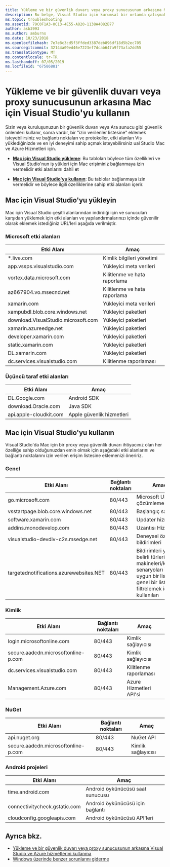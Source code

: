 ```yaml
---
title: Yükleme ve bir güvenlik duvarı veya proxy sunucusunun arkasına Mac için Visual Studio'yu kullanın
description: Bu belge, Visual Studio için kurumsal bir ortamda çalışmak Mac (ve kendi iş yükleri de dahil olmak üzere Xamarin) izin vermek için güvenlik duvarınızdan izin verilmelidir konaklar listesini sağlar.
ms.topic: troubleshooting
ms.assetid: 79C0F1A3-0C13-4E55-A820-1138A4082B77
author: asb3993
ms.author: amburns
ms.date: 10/23/2018
ms.openlocfilehash: 7e7e8c3cd5f3ffded3387deb896df18d5b2ec705
ms.sourcegitcommit: 32144a09ed46e7223ef7dcab647a9f73afa2dd55
ms.translationtype: MT
ms.contentlocale: tr-TR
ms.lasthandoff: 07/05/2019
ms.locfileid: "67586881"
---
```

# <a name="install-and-use-visual-studio-for-mac-behind-a-firewall-or-proxy-server"></a>Yükleme ve bir güvenlik duvarı veya proxy sunucusunun arkasına Mac için Visual Studio'yu kullanın

Sizin veya kuruluşunuzun bir güvenlik duvarı veya Ara sunucu gibi güvenlik önlemleri kullanır, sonra vardır, bir "izin verilenler listesine" eklemek isteyebilirsiniz ve bağlantı noktaları ve protokoller, etki alanları Vis yüklediğinizde ve en iyi deneyimi sahip açmak isteyebilirsiniz ual Studio Mac ve Azure Hizmetleri için.

- [**Mac için Visual Studio yükleme**](#install-visual-studio-for-mac): Bu tabloları böylece tüm özellikleri ve Visual Studio'nun iş yükleri için Mac erişiminiz bağlanmaya izin vermelidir etki alanlarını dahil et

- [**Mac için Visual Studio'yu kullanın**](#use-visual-studio-for-mac): Bu tablolar bağlanmaya izin vermelidir ve böylece ilgili özelliklerine sahip etki alanları içerir.

## <a name="install-visual-studio-for-mac"></a>Mac için Visual Studio'yu yükleyin

Mac için Visual Studio çeşitli alanlarından indirdiği için ve sunucuları karşıdan yüklemek için etki alanları ve yapılandırmalarınızı içinde güvenilir olarak eklemek istediğiniz URL'leri aşağıda verilmiştir.

### <a name="microsoft-domains"></a>Microsoft etki alanları

| Etki Alanı| Amaç |
| ----------------------------------- |---------------------------|
| *.live.com| Kimlik bilgileri yönetimi |
| app.vssps.visualstudio.com| Yükleyici meta verileri|
| vortex.data.microsoft.com | Kilitlenme ve hata raporlama |
| az667904.vo.msecnd.net| Kilitlenme ve hata raporlama |
| xamarin.com | Yükleyici meta verileri|
| xampubdl.blob.core.windows.net| Yükleyici paketleri|
| download.VisualStudio.microsoft.com | Yükleyici paketleri|
| xamarin.azureedge.net | Yükleyici paketleri|
| developer.xamarin.com | Yükleyici paketleri|
| static.xamarin.com | Yükleyici paketleri|
| DL.xamarin.com | Yükleyici paketleri|
| dc.services.visualstudio.com| Kilitlenme raporlaması |

### <a name="third-party-domains"></a>Üçüncü taraf etki alanları

| Etki Alanı| Amaç |
| --------------------------|-------------------------|
| DL.Google.com | Android SDK |
| download.Oracle.com | Java SDK|
| api.apple-cloudkit.com| Apple güvenlik hizmetleri |

## <a name="use-visual-studio-for-mac"></a>Mac için Visual Studio'yu kullanın

Visual Studio'da Mac için bir proxy veya güvenlik duvarı ihtiyacınız olan her özelliğe sahip olduğunuzdan emin olmak için aşağıdaki etki alanlarını ve bağlantı noktalarını izin verilen erişim listesine eklemenizi öneririz.

### <a name="general"></a>Genel

| Etki Alanı | Bağlantı noktaları|Amaç|
| ----------------------|------------------|------------------|
| go.microsoft.com | 80/443|Microsoft URL çözümleme |
| vsstartpage.blob.core.windows.net| 80/443| Başlangıç sayfası|
| software.xamarin.com |  80/443|Updater hizmeti|
| addins.monodevelop.com | 80/443| Uzantısı Hizmetleri |
| visualstudio-devdiv-c2s.msedge.net | 80/443| Deneysel özellik ve bildirimleri |
| targetednotifications.azurewebsites.NET|  80/443| Bildirimleri yalnızca belirli türlerini makineleri/kullanım senaryoları için uygun bir liste için genel bir listesini filtrelemek için kullanılan|

### <a name="identity"></a>Kimlik

| Etki Alanı | Bağlantı noktaları|Amaç|
| ----------------------|------------------|------------------|
| login.microsoftonline.com | 80/443| Kimlik sağlayıcısı|
| secure.aadcdn.microsoftonline-p.com | 80/443|Kimlik sağlayıcısı|
| dc.services.visualstudio.com| 80/443|Kilitlenme raporlaması|
| Management.Azure.com|80/443| Azure Hizmetleri API'si |

### <a name="nuget"></a>NuGet

| Etki Alanı | Bağlantı noktaları|Amaç|
| ----------------------|------------------|------------------|
| api.nuget.org | 80/443|NuGet API|
| secure.aadcdn.microsoftonline-p.com |80/443| Kimlik sağlayıcısı|

### <a name="android-projects"></a>Android projeleri

| Etki Alanı| Amaç|
| ------------------------------------|------------------------------------|
| time.android.com| Android öykünücüsü saat sunucusu |
| connectivitycheck.gstatic.com | Android öykünücüsü için bağlantı|
| cloudconfig.googleapis.com| Android öykünücüsü API'leri|

## <a name="see-also"></a>Ayrıca bkz.

- [Yükleme ve bir güvenlik duvarı veya proxy sunucusunun arkasına Visual Studio ve Azure hizmetlerini kullanma](/visualstudio/install/install-and-use-visual-studio-behind-a-firewall-or-proxy-server)
- [Windows üzerinde benzer sorunlarını giderme](/visualstudio/install/troubleshooting-network-related-errors-in-visual-studio)
